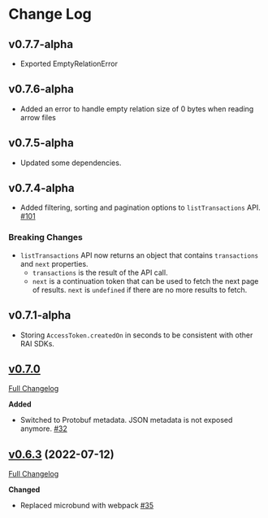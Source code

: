 # Change Log

## v0.7.7-alpha

- Exported EmptyRelationError

## v0.7.6-alpha

- Added an error to handle empty relation size of 0 bytes when reading arrow files

## v0.7.5-alpha

- Updated some dependencies.

## v0.7.4-alpha

- Added filtering, sorting and pagination options to `listTransactions` API.
  [\#101](https://github.com/RelationalAI/rai-sdk-javascript/pull/101)

### Breaking Changes

- `listTransactions` API now returns an object that contains `transactions` and
  `next` properties.
  - `transactions` is the result of the API call.
  - `next` is a continuation token that can be used to fetch the next page of
    results. `next` is `undefined` if there are no more results to fetch.

## v0.7.1-alpha

- Storing `AccessToken.createdOn` in seconds to be consistent with other RAI
  SDKs.

## [v0.7.0](https://github.com/relationalai/rai-sdk-javascript/tree/v0.7.0)

[Full Changelog](https://github.com/relationalai/rai-sdk-javascript/compare/v0.6.3...v0.7.0)

**Added**

- Switched to Protobuf metadata. JSON metadata is not exposed anymore.
  [\#32](https://github.com/relationalai/rai-sdk-javascript/pull/32)

## [v0.6.3](https://github.com/relationalai/rai-sdk-javascript/tree/v0.6.3) (2022-07-12)

[Full Changelog](https://github.com/relationalai/rai-sdk-javascript/compare/v.0.6.2...v0.6.3)

**Changed**

- Replaced microbund with webpack
  [\#35](https://github.com/relationalai/rai-sdk-javascript/pull/35)
